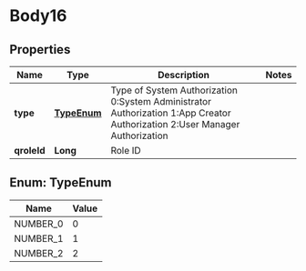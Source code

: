 # Body16

## Properties
Name | Type | Description | Notes
------------ | ------------- | ------------- | -------------
**type** | [**TypeEnum**](#TypeEnum) | Type of System Authorization 0:System Administrator Authorization 1:App Creator Authorization 2:User Manager Authorization | 
**qroleId** | **Long** | Role ID | 

<a name="TypeEnum"></a>
## Enum: TypeEnum
Name | Value
---- | -----
NUMBER_0 | 0
NUMBER_1 | 1
NUMBER_2 | 2
